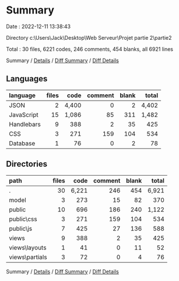 # Summary

Date : 2022-12-11 13:38:43

Directory c:\\Users\\Jack\\Desktop\\Web Serveur\\Projet partie 2\\partie2

Total : 30 files,  6221 codes, 246 comments, 454 blanks, all 6921 lines

Summary / [Details](details.md) / [Diff Summary](diff.md) / [Diff Details](diff-details.md)

## Languages
| language | files | code | comment | blank | total |
| :--- | ---: | ---: | ---: | ---: | ---: |
| JSON | 2 | 4,400 | 0 | 2 | 4,402 |
| JavaScript | 15 | 1,086 | 85 | 311 | 1,482 |
| Handlebars | 9 | 388 | 2 | 35 | 425 |
| CSS | 3 | 271 | 159 | 104 | 534 |
| Database | 1 | 76 | 0 | 2 | 78 |

## Directories
| path | files | code | comment | blank | total |
| :--- | ---: | ---: | ---: | ---: | ---: |
| . | 30 | 6,221 | 246 | 454 | 6,921 |
| model | 3 | 273 | 15 | 82 | 370 |
| public | 10 | 696 | 186 | 240 | 1,122 |
| public\\css | 3 | 271 | 159 | 104 | 534 |
| public\\js | 7 | 425 | 27 | 136 | 588 |
| views | 9 | 388 | 2 | 35 | 425 |
| views\\layouts | 1 | 41 | 0 | 11 | 52 |
| views\\partials | 3 | 72 | 0 | 4 | 76 |

Summary / [Details](details.md) / [Diff Summary](diff.md) / [Diff Details](diff-details.md)